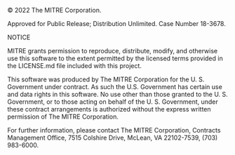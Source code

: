 © 2022 The MITRE Corporation.
 
Approved for Public Release; Distribution Unlimited. Case Number 18-3678.
 
NOTICE
 
MITRE grants permission to reproduce, distribute, modify, and otherwise use this software to the extent permitted by the licensed terms provided in the LICENSE.md file included with this project.
 
This software was produced by The MITRE Corporation for the U. S. Government under contract. As such the U.S. Government has certain use and data rights in this software. No use other than those granted to the U. S. Government, or to those acting on behalf of the U. S. Government, under these contract arrangements is authorized without the express written permission of The MITRE Corporation.
 
For further information, please contact The MITRE Corporation, Contracts Management Office, 7515 Colshire Drive, McLean, VA 22102-7539, (703) 983-6000.